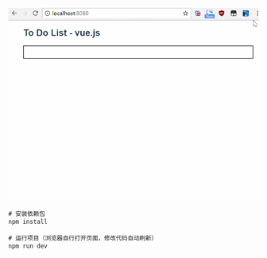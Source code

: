 

![](https://raw.githubusercontent.com/aowoiiii/Vue_to_do_list/master/show_img/GIF.gif)  
``` 命令
# 安装依赖包
npm install

# 运行项目（浏览器自行打开页面，修改代码自动刷新）
npm run dev

```

